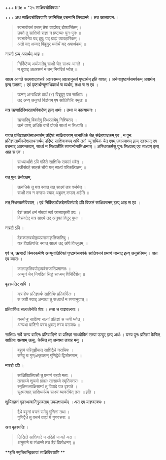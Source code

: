 +++
title = "२५ साक्षिवचोविषयाः"

+++
अथ साक्षिवचोविषयाणि कानिचित् वचनानि लिख्यन्ते । तत्र कात्यायनः ।

> स्वभावोक्तं वचस् तेषां ग्राह्यंयद् दोषवर्जितम् ।  
> उक्ते तु साक्षिणो राज्ञा न प्रष्टव्याः पुनः पुनः ॥  
> स्वभावेनैव यद् ब्रूयुः यद् ग्राह्यं व्यावहारिकम् ।  
> अतो यद् अन्यद् विब्रूयुर् धर्मार्थं यद् अपार्थकम् ॥

नारदो ऽप्य् अपार्थम् आह ।

> निर्दिष्टेष्व् अर्थजातेषु साक्षी चेत् साक्ष्य आगते ।  
> न ब्रूयाद् अक्षरसमं न तन् निगदितं भवेत् ॥

साक्ष्य आगते सक्ष्यवादावसरे अक्षरसमम् अक्षरानुरूपं पृष्टार्थम् इति यावत् । अनेनापृष्टार्थसमर्पकम् अपार्थम् इत्य् उक्तम् । एवं पृष्टार्थन्यूनाधिकार्थं च व्यर्थम्, तथा च स एव ।

> ऊनम् अभ्यधिकं वार्थं (?) विब्रूयुर् यत्र साक्षिणः ।  
> तद् अप्य् अनुक्तं विज्ञेयम् एष साक्षिविधिः स्मृतः ॥

यत्र ऋणादिस्थिरप्रायविवादेष्व् इत्य् अर्थः । तथा च कात्यायनः ।

> ऋणादिषु विवादेषु स्थिरप्रायेषु निश्चितम् ।  
> ऊने वाप्य् अधिके वार्थे प्रोक्ते साध्यं न सिध्यति ॥

यावत् प्रतिज्ञातार्थसाधनार्थम् उद्दिष्टं साक्षिवाक्यम् ऊनाधिकं चेत् संदेहापादकम् एव , न पुनः प्रतिज्ञातार्थैकदेशसाधनार्थम् उद्दिष्टं साक्षिवाक्यम् अपि ततो न्यूनाधिकं चेत् एवम् एवाप्रमाणम् इत्य् एतस्माद् एव वचनाद् अवगन्तव्यम्, साध्यं न सिध्यतीति सामान्येनाभिधानात् । अस्थिरकर्मसु पुनः सिध्यत्य् एव साध्यम् इत्य् आह स एव ।

> साध्यार्थांशे ऽपि गदिते साक्षिभिः सकलं भवेत् ।  
> स्त्रीसंग्रहे साहसे चौर्य यत् साध्यं परिकल्पितम् ॥

यत् पुनः तेनोक्तम्,

> ऊनधिकं तु यत्र स्यात् तत् साक्ष्यं तत्र वर्जयेत् ।  
> साक्षी तत्र न दण्ड्यः स्याद् अब्रुवन् दण्डम् अर्हति ॥

तत् स्थिरकर्मविषयम् । एवं निर्दिष्टार्थैकदेसविसंवादे ऽपि विफलं साक्षिवचनम् इत्य् आह स एव ।

> देशं कालं धनं संख्यां रूपं जात्याकृती वयः ।  
> विसंवदेद् यत्र साक्ष्ये तद् अनुक्तं विदुर् बुधाः ॥

नारदो ऽपि ।

> देशकालवयोद्रव्यप्रमाणाकृतिजातिषु ।  
> यत्र विप्रतिपत्तिः स्यात् साक्ष्यं तद् अपि विप्लुतम् ॥

एवं च, ऋणादौ स्थिरकर्मणि अन्यूनातिरिक्तं पृष्टार्थसमर्पकं साक्षिवचनं प्रमाणं नान्यद् इत्य् अनुसंधेयम् । अत एव व्यासः ।

> कालाकृतिवयोद्रव्यदेसजातिप्रमाणतः ।  
> अन्यूनं चेन् निगदितं सिद्धं साध्यम् विनिर्दिशेत् ॥

बृहस्पतिर् अपि ।

> यत्राशेषः प्रतिज्ञार्थः साक्षिभिः प्रतिवर्णितः ।  
> स जयी स्याद् अन्यथा तु सध्यार्थं न समाप्नुयात् ॥

प्रतिवर्णितः सत्यत्वेनेति शेषः । तथा च याज्ञवल्क्यः ।

> यस्योचुः साक्षिणः सत्यां प्रतिज्ञां स जयी भवेत् ।  
> अन्यथा वादिनो यस्य ध्रुवस् तस्य पराजयः ॥

साक्षिणः सर्वे यस्य वादिनः प्रतिवादिनो वा प्रतिज्ञां साध्योक्तिं सत्यां ऊचुर् इत्य् अर्थः । यस्य पुनः प्रतिज्ञां केचित् साक्षिणः सत्याम् ऊचुः, केचित् त्व् अन्यथा तत्राह मनुः ।

> बहुत्वं परिगृह्णीयात् साक्षिद्वैधे नराधिपः ।  
> समेषु च गुण्ōत्कृष्टान् गुणिद्वैधे द्विजोत्तमान् ॥

नारदो ऽपि ।

> साक्षिविप्रतिपत्तौ तु प्रमाणं बहवो मताः ।  
> तत्साम्ये शुचयो ग्राह्याः तत्साम्ये स्मृतिमत्तराः ॥  
> स्मृतिमत्साक्षिसाम्यं तु विवादे यत्र दृश्यते ।  
> सूक्ष्मत्वात् साक्षिधर्मस्य साक्ष्यं व्यावर्तयेत् ततः ॥ इति ।

शुचिग्रहणं गृहस्थत्वादिगुणवताम् उपलक्षणार्थम् । अत एव याज्ञवल्क्यः ।

> द्वैधे बहूनां वचनं समेषु गुणिनां तथा ।  
> गुणिद्वैधे तु वचनं ग्राह्यं ये गुणवत्तराः ॥

अत्र बृहस्पतिः ।

> लिखिते साक्षिवादे च संदेहो जायते यदा ।  
> अनुमाने च संभ्रान्ते तत्र दैवं विशोधनम् ॥

**इति स्मृतिचन्द्रिकायां साक्षिविषयाणि **
